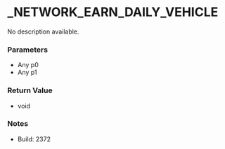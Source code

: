 # _NETWORK_EARN_DAILY_VEHICLE

No description available.

### Parameters
* Any p0
* Any p1

### Return Value
* void

### Notes
* Build: 2372

